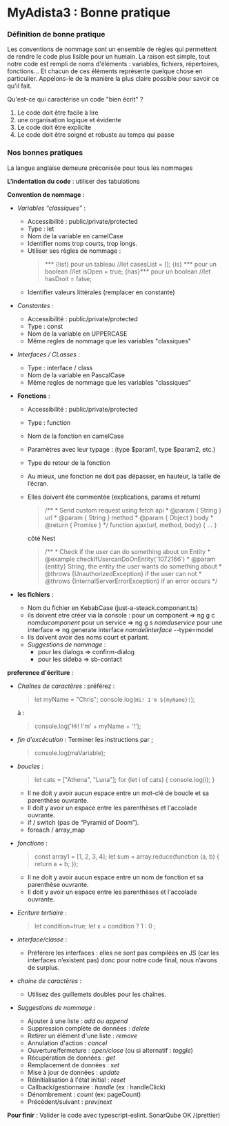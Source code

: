 # MyAdista3 : Bonne pratique

### Définition de bonne pratique
Les conventions de nommage sont un ensemble de règles qui permettent de rendre le code plus lisible pour un humain. La raison est simple, tout notre code est rempli de noms d'éléments : variables, fichiers, répertoires, fonctions... Et chacun de ces éléments représente quelque chose en particulier. Appelons-le de la manière la plus claire possible pour savoir ce qu'il fait. 

Qu'est-ce qui caractérise un code "bien écrit" ?
1. Le code doit être facile à lire
2. une organisation logique et évidente
3. Le code doit être explicite 
4. Le code doit être soigné et robuste au temps qui passe

### Nos bonnes pratiques

La langue anglaise demeure préconisée pour tous les nommages

**L’indentation du code** :
utiliser des tabulations

**Convention de nommage** :

* *Variables “classiques”* :
    * Accessibilité : public/private/protected
    * Type : let
    * Nom de la variable en camelCase
    * Identifier noms trop courts, trop longs.
    * Utiliser ses règles de nommage :
        >  *** {list} pour un tableau //let casesList = [];
        {is} *** pour un boolean //let isOpen = true;
        {has}*** pour un boolean //let hasDroit = false; 
    * Identifier valeurs littérales (remplacer en constante)
* *Constantes* :
    * Accessibilité : public/private/protected
    * Type : const
    * Nom de la variable en UPPERCASE
    * Même regles de nommage que les variables "classiques"
* *Interfaces / CLasses* :
    * Type : interface / class
    * Nom de la variable en PascalCase
    * Même regles de nommage que les variables "classiques" 
* **Fonctions** :
    * Accessibilité : public/private/protected
    * Type : function
    * Nom de la fonction en camelCase
    * Paramètres avec leur typage : (type $param1, type $param2, etc.)
    * Type de retour de la fonction
    * Au mieux, une fonction ne doit pas dépasser, en hauteur, la taille de l’écran.
    * Elles doivent ête commentée (explications, params et return)
        >/**
            * Send custom request using fetch api
            * @param { String } url
            * @param { String } method
            * @param { Object } body
            * @return { Promise }
            */
            function ajax(url, method, body) {
                …
            }

        côté Nest
        >/**
            * Check if the user can do something about on Entity
            * @example checkIfUsercanDoOnEntity('1072166')
            * @param {entity} String, the entity the user wants do something about
            * @throws {UnauthorizedException} if the user can not 
            * @throws {InternalServerErrorException} if an error occurs
            */

* **les fichiers** :
    * Nom du fichier en KebabCase (just-a-steack.componant.ts)
    * ils doivent etre créer via la console :
        pour un component => ng g c *nomducomponent*
        pour un service => ng g s *nomduservice*
        pour une interface => ng generate interface *nomdelinterface* --type=model
    * Ils doivent avoir des noms court et parlant.
    * *Suggestions de nommage* :
        * pour les dialogs => confirm-dialog
        * pour les sideba => sb-contact

**preference d'écriture** :
* *Chaînes de caractères* :
    préférez :
    >let myName = "Chris";
    console.log(`Hi! I'm ${myName}!`);  

    à :
    >console.log('Hi! I\'m' + myName + '!');
* *fin d'excécution* :
    Terminer les instructions par ;
    > console.log(maVariable);
* *boucles* : 
    >let cats = ["Athena", "Luna"];
    for (let i of cats) {
    console.log(i);
    }
    * Il ne doit y avoir aucun espace entre un mot-clé de boucle et sa parenthèse ouvrante.
    * Il doit y avoir un espace entre les parenthèses et l'accolade ouvrante.
    * if / switch (pas de “Pyramid of Doom”).
    * foreach / array_map
* *fonctions* : 
    >const array1 = [1, 2, 3, 4];
    let sum = array.reduce(function (a, b) {
    return a + b;
    });
    * Il ne doit y avoir aucun espace entre un nom de fonction et sa parenthèse ouvrante.
    * Il doit y avoir un espace entre les parenthèses et l'accolade ouvrante.
* *Ecriture tertiaire* : 
    >let condition=true;
    let x = condition ? 1 : 0 ;
* *interface/classe* :
    * Préférere les interfaces : elles ne sont pas compilées en JS (car les interfaces n’existent pas) donc pour notre code final, nous n’avons de surplus.
* *chaine de caractères* :
    * Utilisez des guillemets doubles pour les chaînes.
* *Suggestions de nommage* :
    * Ajouter à une liste : *add ou append*
    * Suppression complète de données : *delete*
    * Retirer un élément d'une liste : *remove*
    * Annulation d'action : *cancel*
    * Ouverture/fermeture : *open/close* (ou si alternatif : *toggle*)
    * Récupération de données : *get* 
    * Remplacement de données : *set*
    * Mise à jour de données : *update* 
    * Réinitialisation à l'état initial : *reset*
    * Callback/gestionnaire : *handle* (ex : handleClick)
    * Dénombrement : *count* (ex: pageCount)
    * Précédent/suivant : *prev*/*next*



**Pour finir** :
Valider le code avec typescript-eslint.
SonarQube OK /(prettier)